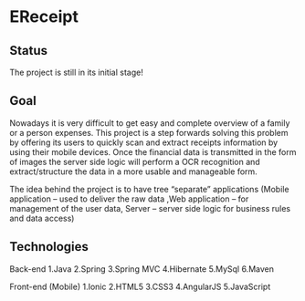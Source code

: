 EReceipt
========

Status
-------
The project is still in its initial stage! 

Goal
-------
Nowadays it is very difficult to get easy and complete overview of a family or a person expenses. This project is 
a step forwards solving this problem by offering its users to quickly scan and extract receipts information by using 
their mobile devices. Once the financial data is transmitted in the form of images the server side logic will perform 
a OCR recognition and extract/structure the data in a more usable and manageable form. 

The idea behind the project is to have tree “separate” applications (Mobile application – used to deliver the raw data
,Web application – for management  of the user data, Server – server side logic for business rules and data access) 

Technologies
-------
Back-end
1.Java
2.Spring 
3.Spring MVC
4.Hibernate
5.MySql
6.Maven

Front-end (Mobile)
1.Ionic
2.HTML5
3.CSS3
4.AngularJS
5.JavaScript
